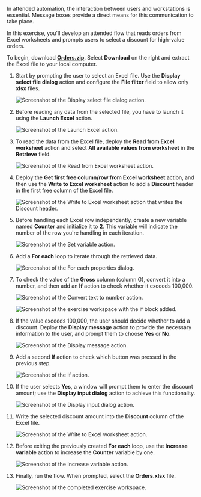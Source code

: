In attended automation, the interaction between users and workstations is essential. Message boxes provide a direct means for this communication to take place.

In this exercise, you'll develop an attended flow that reads orders from Excel worksheets and prompts users to select a discount for high-value orders.

To begin, download [**Orders.zip**](https://github.com/MicrosoftDocs/mslearn-developer-tools-power-platform/raw/master/power-automate-desktop/Orders.zip). Select **Download** on the right and extract the Excel file to your local computer.

1. Start by prompting the user to select an Excel file. Use the **Display select file dialog** action and configure the **File filter** field to allow only **xlsx** files.

   ![Screenshot of the Display select file dialog action.](..\media\display-select-file-dialog-properties-exercise.png)

1. Before reading any data from the selected file, you have to launch it using the **Launch Excel** action.

   ![Screenshot of the Launch Excel action.](..\media\launch-excel-action-exercise.png)

1. To read the data from the Excel file, deploy the **Read from Excel worksheet** action and select **All available values from worksheet** in the **Retrieve** field.

   ![Screenshot of the Read from Excel worksheet action.](..\media\read-from-excel-worksheet-properties-exercise.png)

1. Deploy the **Get first free column/row from Excel worksheet** action, and then use the **Write to Excel worksheet** action to add a **Discount** header in the first free column of the Excel file.

   ![Screenshot of the Write to Excel worksheet action that writes the Discount header.](..\media\write-excel-worksheet-exercise.png)

1. Before handling each Excel row independently, create a new variable named **Counter** and initialize it to **2**. This variable will indicate the number of the row you're handling in each iteration. 

   ![Screenshot of the Set variable action.](..\media\set-variable-action-exercise.png)

1. Add a **For each** loop to iterate through the retrieved data.

   ![Screenshot of the For each properties dialog.](..\media\for-each-properties-exercise.png)

1. To check the value of the **Gross** column (column G), convert it into a number, and then add an **If** action to check whether it exceeds 100,000.

   ![Screenshot of the Convert text to number action.](..\media\convert-text-to-number-properties-exercise.png)

   ![Screenshot of the exercise workspace with the if block added.](..\media\exercise-workspace.png)

1. If the value exceeds 100,000, the user should decide whether to add a discount. Deploy the **Display message** action to provide the necessary information to the user, and prompt them to choose **Yes** or **No**.

   ![Screenshot of the Display message action.](..\media\display-message-properties-exercise.png)

1. Add a second **If** action to check which button was pressed in the previous step.

   ![Screenshot of the If action.](..\media\if-properties-exercise.png)

1. If the user selects **Yes**, a window will prompt them to enter the discount amount; use the **Display input dialog** action to achieve this functionality.

   ![Screenshot of the Display input dialog action.](..\media\display-input-dialog-properties-exercise.png)

1. Write the selected discount amount into the **Discount** column of the Excel file.

    ![Screenshot of the Write to Excel worksheet action.](..\media\write-to-excel-worksheet-properties-exercise.png)

1. Before exiting the previously created **For each** loop, use the **Increase variable** action to increase the **Counter** variable by one.

    ![Screenshot of the Increase variable action.](..\media\increase-variable-action-exercise.png)

1. Finally, run the flow. When prompted, select the **Orders.xlsx** file.

    ![Screenshot of the completed exercise workspace.](..\media\final-exercise-workspace.png)
